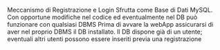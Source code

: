 Meccanismo di Registrazione e Login
Sfrutta come Base di Dati MySQL.
Con opportune modifiche nel codice ed eventualmente nel DB può funzionare con qualsiasi DBMS
Prima di avvare la webApp assicurarsi di aver nel proprio DBMS il DB installato.
Il DB dispone già di un utente; eventuali altri utenti possono essere inseriti previa una registrazione